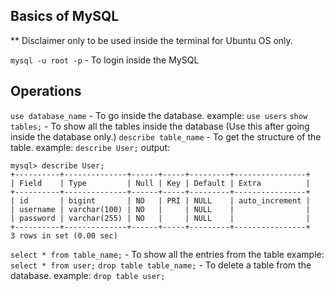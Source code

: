 ## Basics of MySQL

** Disclaimer only to be used inside the terminal for Ubuntu OS only.

`mysql -u root -p` - To login inside the MySQL

## Operations

`use database_name` - To go inside the database. example: `use users`
`show tables;` - To show all the tables inside the database (Use this after going inside the database only.)
`describe table_name` - To get the structure of the table. example: `describe User;`
output: 
```
mysql> describe User;
+----------+--------------+------+-----+---------+----------------+
| Field    | Type         | Null | Key | Default | Extra          |
+----------+--------------+------+-----+---------+----------------+
| id       | bigint       | NO   | PRI | NULL    | auto_increment |
| username | varchar(100) | NO   |     | NULL    |                |
| password | varchar(255) | NO   |     | NULL    |                |
+----------+--------------+------+-----+---------+----------------+
3 rows in set (0.00 sec)
```

`select * from table_name;` - To show all the entries from the table example: `select * from user;`
`drop table table_name;` - To delete a table from the database. example: `drop table user;`